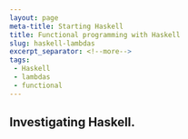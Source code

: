 ```yaml
---
layout: page
meta-title: Starting Haskell
title: Functional programming with Haskell
slug: haskell-lambdas
excerpt_separator: <!--more-->
tags:
 - Haskell 
 - lambdas
 - functional
---
```


Investigating Haskell.
-------------------------




<!--more-->

